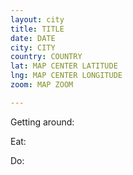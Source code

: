 ```yaml
---
layout: city
title: TITLE
date: DATE
city: CITY
country: COUNTRY
lat: MAP CENTER LATITUDE
lng: MAP CENTER LONGITUDE
zoom: MAP ZOOM

---
```


<!-- some basic information about the city -->
Getting around:

Eat:

Do:

